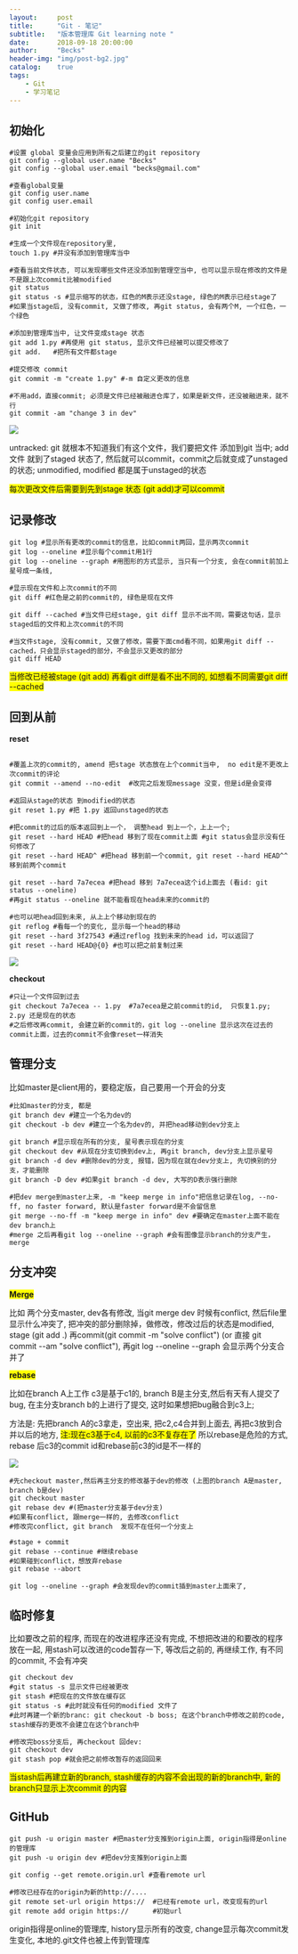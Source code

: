 ```yaml
---
layout:     post
title:      "Git - 笔记"
subtitle:   "版本管理库 Git learning note "
date:       2018-09-18 20:00:00
author:     "Becks"
header-img: "img/post-bg2.jpg"
catalog:    true
tags:
    - Git
    - 学习笔记
---
```



## 初始化

```shell
#设置 global 变量会应用到所有之后建立的git repository
git config --global user.name "Becks"   
git config --global user.email "becks@gmail.com" 

#查看global变量
git config user.name 
git config user.email 

#初始化git repository
git init

#生成一个文件现在repository里,
touch 1.py #并没有添加到管理库当中

#查看当前文件状态, 可以发现哪些文件还没添加到管理空当中, 也可以显示现在修改的文件是不是跟上次commit比被modified
git status
git status -s #显示缩写的状态，红色的M表示还没stage, 绿色的M表示已经stage了
#如果当stage后, 没有commit, 又做了修改, 再git status, 会有两个M, 一个红色，一个绿色

#添加到管理库当中, 让文件变成stage 状态
git add 1.py #再使用 git status, 显示文件已经被可以提交修改了
git add.   #把所有文件都stage

#提交修改 commit 
git commit -m "create 1.py" #-m 自定义更改的信息

#不用add，直接commit; 必须是文件已经被融进仓库了，如果是新文件，还没被融进来，就不行
git commit -am "change 3 in dev"
```

![](/img/post/git-note/gitpic1.png)

untracked: git 就根本不知道我们有这个文件，我们要把文件 添加到git 当中; add 文件 就到了staged 状态了, 然后就可以commit，commit之后就变成了unstaged 的状态;  unmodified, modified 都是属于unstaged的状态

<span style="background-color: #FFFF00">每次更改文件后需要到先到stage 状态 (git add)才可以commit </span>

## 记录修改

```shell
git log #显示所有更改的commit的信息，比如commit两回，显示两次commit
git log --oneline #显示每个commit用1行
git log --oneline --graph #用图形的方式显示, 当只有一个分支, 会在commit前加上星号成一条线,

#显示现在文件和上次commit的不同
git diff #红色是之前的commit的, 绿色是现在文件

git diff --cached #当文件已经stage, git diff 显示不出不同，需要这句话，显示staged后的文件和上次commit的不同

#当文件stage, 没有commit, 又做了修改，需要下面cmd看不同，如果用git diff --cached，只会显示staged的部分，不会显示又更改的部分
git diff HEAD 
```
<span style="background-color: #FFFF00">当修改已经被stage (git add) 再看git diff是看不出不同的, 如想看不同需要git diff --cached </span>

## 回到从前

**reset** 
```shell

#覆盖上次的commit的, amend 把stage 状态放在上个commit当中,  no edit是不更改上次commit的评论
git commit --amend --no-edit  #改完之后发现message 没变，但是id是会变得

#返回从stage的状态 到modified的状态
git reset 1.py #把 1.py 返回unstaged的状态

#把commit的过后的版本返回到上一个， 调整head 到上一个，上上一个; 
git reset --hard HEAD #把head 移到了现在commit上面 #git status会显示没有任何修改了
git reset --hard HEAD^ #把head 移到前一个commit, git reset --hard HEAD^^ 移到前两个commit

git reset --hard 7a7ecea #把head 移到 7a7ecea这个id上面去 (看id: git status --oneline)
#再git status --oneline 就不能看现在head未来的commit的

#也可以吧head回到未来, 从上上个移动到现在的
git reflog #看每一个的变化, 显示每一个head的移动
git reset --hard 3f27543 #通过reflog 找到未来的head id，可以返回了
git reset --hard HEAD@{0} #也可以把之前复制过来
```
![](/img/post/git-note/gitpic2.PNG)

**checkout** 
```shell
#只让一个文件回到过去
git checkout 7a7ecea -- 1.py  #7a7ecea是之前commit的id,  只恢复1.py; 2.py 还是现在的状态
#之后修改再commit, 会建立新的commit的，git log --oneline 显示这次在过去的commit上面，过去的commit不会像reset一样消失
```

## 管理分支

比如master是client用的，要稳定版，自己要用一个开会的分支
```shell
#比如master的分支, 都是
git branch dev #建立一个名为dev的
git checkout -b dev #建立一个名为dev的, 并把head移动到dev分支上

git branch #显示现在所有的分支, 星号表示现在的分支
git checkout dev #从现在分支切换到dev上, 再git branch, dev分支上显示星号
git branch -d dev #删除dev的分支, 报错，因为现在就在dev分支上, 先切换别的分支，才能删除
git branch -D dev #如果git branch -d dev, 大写的D表示强行删除

#把dev merge到master上来, -m "keep merge in info"把信息记录在log, --no-ff, no faster forward, 默认是faster forward是不会留信息
git merge --no-ff -m "keep merge in info" dev #要确定在master上面不能在dev branch上
#merge 之后再看git log --oneline --graph #会有图像显示branch的分支产生，merge
```


## 分支冲突
<span style="background-color: #FFFF00">**Merge** </span> 

比如 两个分支master, dev各有修改, 当git merge dev 时候有conflict, 然后file里显示什么冲突了, 把冲突的部分删除掉，做修改，修改过后的状态是modified, stage (git add .) 再commit(git commit -m "solve conflict") (or 直接 git commit --am "solve conflict"), 再git log --oneline --graph 会显示两个分支合并了


<span style="background-color: #FFFF00">**rebase** </span> 

比如在branch A上工作 c3是基于c1的, branch B是主分支,然后有天有人提交了bug, 在主分支branch b的上进行了提交, 这时如果想把bug融合到c3上; 

方法是: 先把branch A的c3拿走，空出来, 把c2,c4合并到上面去, 再把c3放到合并以后的地方, <span style="background-color: #FFFF00">注:现在c3基于c4, 以前的c3不复存在了</span> 所以rebase是危险的方式, rebase 后c3的commit id和rebase前c3的id是不一样的


![](/img/post/git-note/gitpic3.PNG)

```shell
#先checkout master,然后再主分支的修改基于dev的修改 (上图的branch A是master, branch b是dev)
git checkout master
git rebase dev #(把master分支基于dev分支)
#如果有conflict, 跟merge一样的, 去修改conflict
#修改完conflict, git branch  发现不在任何一个分支上

#stage + commit 
git rebase --continue #继续rebase
#如果碰到conflict，想放弃rebase
git rebase --abort

git log --oneline --graph #会发现dev的commit插到master上面来了,
```
## 临时修复

比如要改之前的程序, 而现在的改进程序还没有完成, 不想把改进的和要改的程序放在一起, 用stash可以改进的code暂存一下, 等改后之前的, 再继续工作, 有不同的commit, 不会有冲突
```shell
git checkout dev
#git status -s 显示文件已经被更改
git stash #把现在的文件放在缓存区
git status -s #此时就没有任何的modified 文件了
#此时再建一个新的branc: git checkout -b boss; 在这个branch中修改之前的code, stash缓存的更改不会建立在这个branch中

#修改完boss分支后, 再checkout 回dev: 
git checkout dev
git stash pop #就会把之前修改暂存的返回回来
```

<span style="background-color: #FFFF00">当stash后再建立新的branch, stash缓存的内容不会出现的新的branch中, 新的branch只显示上次commit 的内容 </span> 

## GitHub

```shell
git push -u origin master #把master分支推到origin上面, origin指得是online的管理库
git push -u origin dev #把dev分支推到origin上面

git config --get remote.origin.url #查看remote url

#修改已经存在的origin为新的http://....
git remote set-url origin https://  #已经有remote url，改变现有的url
git remote add origin https://      #初始url
```

origin指得是online的管理库, history显示所有的改变, change显示每次commit发生变化, 本地的.git文件也被上传到管理库
